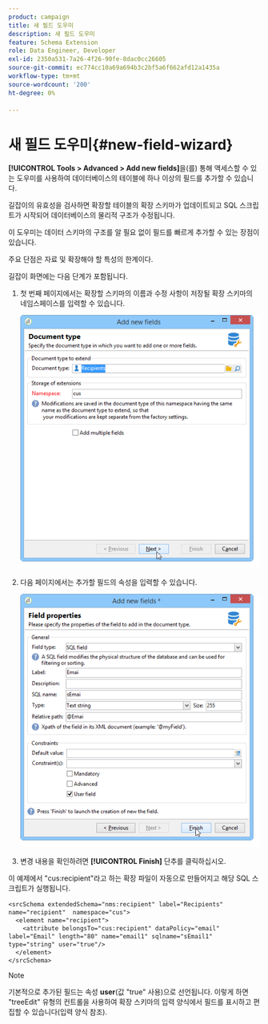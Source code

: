 ```yaml
---
product: campaign
title: 새 필드 도우미
description: 새 필드 도우미
feature: Schema Extension
role: Data Engineer, Developer
exl-id: 2350a531-7a26-4f26-90fe-8dac0cc26605
source-git-commit: ec774cc10a69a694b3c2bf5a6f662afd12a1435a
workflow-type: tm+mt
source-wordcount: '200'
ht-degree: 0%

---
```


# 새 필드 도우미{#new-field-wizard}


**[!UICONTROL Tools > Advanced > Add new fields]**&#x200B;을(를) 통해 액세스할 수 있는 도우미를 사용하여 데이터베이스의 테이블에 하나 이상의 필드를 추가할 수 있습니다.

길잡이의 유효성을 검사하면 확장할 테이블의 확장 스키마가 업데이트되고 SQL 스크립트가 시작되어 데이터베이스의 물리적 구조가 수정됩니다.

이 도우미는 데이터 스키마의 구조를 알 필요 없이 필드를 빠르게 추가할 수 있는 장점이 있습니다.

주요 단점은 자료 및 확장해야 할 특성의 한계이다.

길잡이 화면에는 다음 단계가 포함됩니다.

1. 첫 번째 페이지에서는 확장할 스키마의 이름과 수정 사항이 저장될 확장 스키마의 네임스페이스를 입력할 수 있습니다.

   ![](assets/d_ncs_integration_schema_addfield.png)

1. 다음 페이지에서는 추가할 필드의 속성을 입력할 수 있습니다.

   ![](assets/d_ncs_integration_schema_addfield2.png)

1. 변경 내용을 확인하려면 **[!UICONTROL Finish]** 단추를 클릭하십시오.

이 예제에서 &quot;cus:recipient&quot;라고 하는 확장 파일이 자동으로 만들어지고 해당 SQL 스크립트가 실행됩니다.

```
<srcSchema extendedSchema="nms:recipient" label="Recipients" name="recipient"  namespace="cus">  
  <element name="recipient">    
    <attribute belongsTo="cus:recipient" dataPolicy="email" label="Email" length="80" name="email1" sqlname="sEmail1" type="string" user="true"/>  
  </element>
</srcSchema>
```

>[!NOTE]
>
>기본적으로 추가된 필드는 속성 **user**(값 &quot;true&quot; 사용)으로 선언됩니다. 이렇게 하면 &quot;treeEdit&quot; 유형의 컨트롤을 사용하여 확장 스키마의 입력 양식에서 필드를 표시하고 편집할 수 있습니다(입력 양식 참조).
